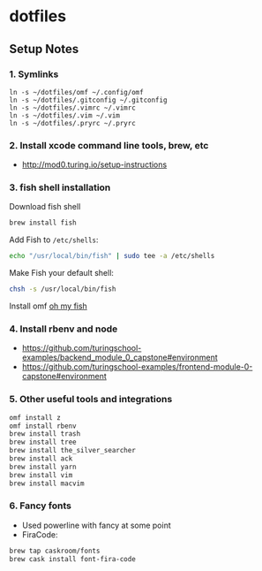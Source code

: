 dotfiles
========

## Setup Notes

### 1. Symlinks

```
ln -s ~/dotfiles/omf ~/.config/omf
ln -s ~/dotfiles/.gitconfig ~/.gitconfig
ln -s ~/dotfiles/.vimrc ~/.vimrc
ln -s ~/dotfiles/.vim ~/.vim
ln -s ~/dotfiles/.pryrc ~/.pryrc
```

### 2. Install xcode command line tools, brew, etc

* http://mod0.turing.io/setup-instructions
  
### 3. fish shell installation
Download fish shell

```sh
brew install fish
```

Add Fish to `/etc/shells`:

```sh
echo "/usr/local/bin/fish" | sudo tee -a /etc/shells
```

Make Fish your default shell:

```sh
chsh -s /usr/local/bin/fish
```

Install omf [oh my fish](https://github.com/oh-my-fish/oh-my-fish)

### 4. Install rbenv and node

* https://github.com/turingschool-examples/backend_module_0_capstone#environment
* https://github.com/turingschool-examples/frontend-module-0-capstone#environment


### 5. Other useful tools and integrations

```sh
omf install z
omf install rbenv
brew install trash
brew install tree
brew install the_silver_searcher
brew install ack
brew install yarn
brew install vim
brew install macvim
```

### 6. Fancy fonts

* Used powerline with fancy at some point
* FiraCode:

```sh
brew tap caskroom/fonts
brew cask install font-fira-code
```  
